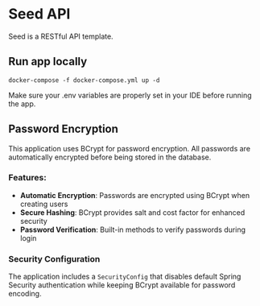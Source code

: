 # Seed API
Seed is a RESTful API template.

## Run app locally
`docker-compose -f docker-compose.yml up -d`

Make sure your .env variables are properly set in your IDE before running the app.

## Password Encryption

This application uses BCrypt for password encryption. All passwords are automatically encrypted before being stored in the database.

### Features:
- **Automatic Encryption**: Passwords are encrypted using BCrypt when creating users
- **Secure Hashing**: BCrypt provides salt and cost factor for enhanced security
- **Password Verification**: Built-in methods to verify passwords during login

### Security Configuration
The application includes a `SecurityConfig` that disables default Spring Security authentication while keeping BCrypt available for password encoding.
